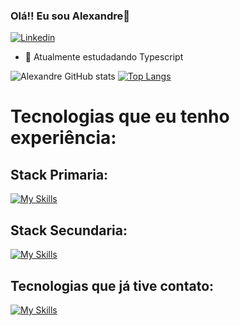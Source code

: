 ### Olá!! Eu sou Alexandre👋
[![Linkedin](https://img.shields.io/badge/LinkedIn-0077B5?style=for-the-badge&logo=linkedin&logoColor=white)](https://www.linkedin.com/in/alexandre-oliveira-marinho-b64a54229/)
- 🚀 Atualmente estudadando Typescript

<!--
**Aleomar15/Aleomar15** is a ✨ _special_ ✨ repository because its `README.md` (this file) appears on your GitHub profile.

Here are some ideas to get you started:

- 🔭 I’m currently working on ...

- 👯 I’m looking to collaborate on ...
- 🤔 I’m looking for help with ...
- 💬 Ask me about ...
- 📫 How to reach me: ...
- 😄 Pronouns: ...
- ⚡ Fun fact: ...
-->

![Alexandre GitHub stats](https://github-readme-stats.vercel.app/api?username=Aleomar15&count_private=true&theme=radical)
[![Top Langs](https://github-readme-stats.vercel.app/api/top-langs/?username=Aleomar15&layout=compact&theme=radical)](https://github.com/anuraghazra/github-readme-stats)
# Tecnologias que eu tenho experiência:
## Stack Primaria:
[![My Skills](https://skillicons.dev/icons?i=js,html,css,nodejs,express,vue,mysql,github,git)](https://skillicons.dev)
## Stack Secundaria:
[![My Skills](https://skillicons.dev/icons?i=typescript,mongodb,react,sequelize,java,spring,py)](https://skillicons.dev)
## Tecnologias que já tive contato:
[![My Skills](https://skillicons.dev/icons?i=sass,c)](https://skillicons.dev)


